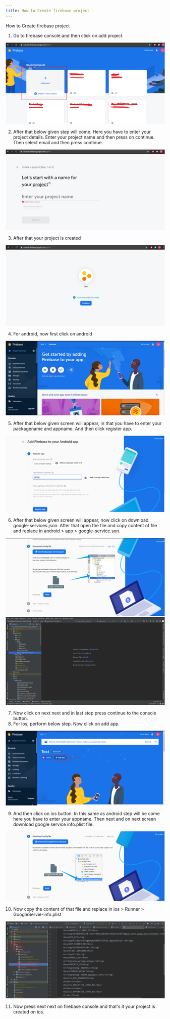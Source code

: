 ```yaml
---
title: How to Create firebase project
---
```


How to Create firebase project

1. Go to firebase console.and then click on add project.

![eShop](/img/fcm1.png)

2. After that below given step will come. Here you have to enter your project details. Enter your project name and then press on continue. Then select email and then press continue.

![eShop](/img/fcm2.png)

3. After that your project is created

![eShop](/img/fcm3.png)

4. For android, now first click on android

![eShop](/img/fcm4.png)

5. After that below given screen will appear, in that you have to enter your packagename and appname. And then click register app.

![eShop](/img/fcm5.png)

6. After that below given screen will appear, now click on download google-services.json. After that open the file and copy content of file and replace in android > app > google-service.son.

![eShop](/img/fcm6.png)
![eShop](/img/fcm7.png)

7. Now click on next next and in last step press continue to the console button.
8. For ios, perform below step. Now click on add app.

![eShop](/img/fcm8.png)

9. And then click on ios button. In this same as android step will be come here you have to enter your appname. Then next and on next screen download google service info.plist file.

![eShop](/img/fcm9.png)

10. Now copy the content of that file and replace in ios > Runner > GoogleServie-info.plist

![eShop](/img/fcm10.png)

11. Now press next next on firebase console and that's it your project is created on ios. 
